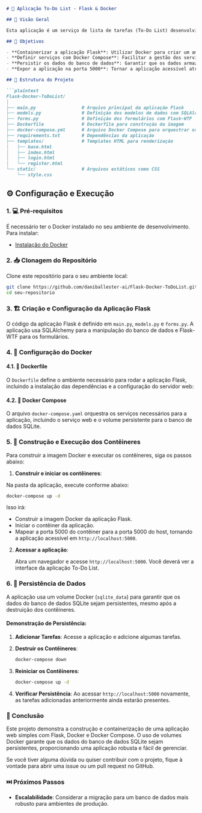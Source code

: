```markdown
# 🚀 Aplicação To-Do List - Flask & Docker

## 📑 Visão Geral

Esta aplicação é um serviço de lista de tarefas (To-Do List) desenvolvido em Python usando o framework Flask. Ela permite que os usuários adicionem, visualizem e removam tarefas. A aplicação foi containerizada utilizando Docker para facilitar a implantação, escalabilidade e persistência de dados.

## 🎯 Objetivos

- **Containerizar a aplicação Flask**: Utilizar Docker para criar um ambiente consistente para execução da aplicação.
- **Definir serviços com Docker Compose**: Facilitar a gestão dos serviços necessários, incluindo o banco de dados.
- **Persistir os dados do banco de dados**: Garantir que os dados armazenados no banco de dados SQLite sejam preservados, mesmo quando os contêineres forem destruídos.
- **Expor a aplicação na porta 5000**: Tornar a aplicação acessível através da porta 5000.

## 📂 Estrutura do Projeto

```plaintext
Flask-Docker-ToDoList/
│
├── main.py                 # Arquivo principal da aplicação Flask
├── models.py               # Definição dos modelos de dados com SQLAlchemy
├── forms.py                # Definição dos formulários com Flask-WTF
├── Dockerfile              # Dockerfile para construção da imagem
├── docker-compose.yml      # Arquivo Docker Compose para orquestrar os serviços
├── requirements.txt        # Dependências da aplicação
├── templates/              # Templates HTML para renderização
│   ├── base.html
│   ├── index.html
│   ├── login.html
│   └── register.html
└── static/                 # Arquivos estáticos como CSS
    └── style.css
```

## ⚙️ Configuração e Execução

### 1. 💻 Pré-requisitos

É necessário ter o Docker instalado no seu ambiente de desenvolvimento. Para instalar:

- [Instalação do Docker](https://docs.docker.com/get-docker/)

### 2. 📥 Clonagem do Repositório

Clone este repositório para o seu ambiente local:

```bash
git clone https://github.com/daniballester-ai/Flask-Docker-ToDoList.git
cd seu-repositorio
```

### 3. 🏗️ Criação e Configuração da Aplicação Flask

O código da aplicação Flask é definido em `main.py`, `models.py` e `forms.py`. A aplicação usa SQLAlchemy para a manipulação do banco de dados e Flask-WTF para os formulários.

### 4. 🐳 Configuração do Docker

#### 4.1. 🐳 Dockerfile

O `Dockerfile` define o ambiente necessário para rodar a aplicação Flask, incluindo a instalação das dependências e a configuração do servidor web:

#### 4.2. 🐳 Docker Compose

O arquivo `docker-compose.yaml` orquestra os serviços necessários para a aplicação, incluindo o serviço web e o volume persistente para o banco de dados SQLite.

### 5. 🔨 Construção e Execução dos Contêineres

Para construir a imagem Docker e executar os contêineres, siga os passos abaixo:

1. **Construir e iniciar os contêineres**:

Na pasta da aplicação, execute conforme abaixo:

   ```bash
   docker-compose up -d
   ```

   Isso irá:
   - Construir a imagem Docker da aplicação Flask.
   - Iniciar o contêiner da aplicação.
   - Mapear a porta 5000 do contêiner para a porta 5000 do host, tornando a aplicação acessível em `http://localhost:5000`.

2. **Acessar a aplicação**:

   Abra um navegador e acesse `http://localhost:5000`. Você deverá ver a interface da aplicação To-Do List.

### 6. 💾 Persistência de Dados

A aplicação usa um volume Docker (`sqlite_data`) para garantir que os dados do banco de dados SQLite sejam persistentes, mesmo após a destruição dos contêineres.

#### **Demonstração de Persistência**:

1. **Adicionar Tarefas**: Acesse a aplicação e adicione algumas tarefas.
2. **Destruir os Contêineres**:

   ```bash
   docker-compose down
   ```

3. **Reiniciar os Contêineres**:

   ```bash
   docker-compose up -d
   ```

4. **Verificar Persistência**: Ao acessar `http://localhost:5000` novamente, as tarefas adicionadas anteriormente ainda estarão presentes.

### 🏁 Conclusão

Este projeto demonstra a construção e containerização de uma aplicação web simples com Flask, Docker e Docker Compose. O uso de volumes Docker garante que os dados do banco de dados SQLite sejam persistentes, proporcionando uma aplicação robusta e fácil de gerenciar.

Se você tiver alguma dúvida ou quiser contribuir com o projeto, fique à vontade para abrir uma issue ou um pull request no GitHub.

### ⏭️ Próximos Passos

- **Escalabilidade**: Considerar a migração para um banco de dados mais robusto para ambientes de produção.

```
